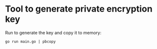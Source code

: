 # Tool to generate private encryption key

Run to generate the key and copy it to memory: 

```commandline
go run main.go | pbcopy
```
